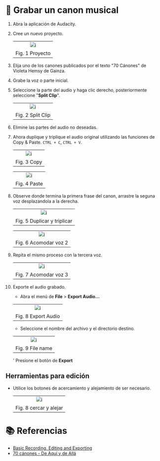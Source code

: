 # :book: Grabar un canon musical

1. Abra la aplicación de Audacity.

2. Cree un nuevo proyecto.

    ||
    |:--:|
    | ![i](img/canon_01.png)|
    |Fig. 1 Proyecto|

3. Elija uno de los canones publicados por el texto "70 Cánones" de Violeta Hemsy de Gainza.

4. Grabe la voz o parte inicial.

5. Seleccione la parte del audio y haga clic derecho, posteriormente seleccione "**Split Clip**".

    ||
    |:--:|
    | ![i](img/canon_02.png)|
    |Fig. 2 Split Clip|

6. Elimine las partes del audio no deseadas.

7. Ahora duplique y triplique el audio original utilizando las funciones de Copy & Paste. `CTRL + C`, `CTRL + V`.

    ||
    |:--:|
    | ![i](img/canon_04.png)|
    |Fig. 3 Copy|

    ||
    |:--:|
    | ![i](img/canon_05.png)|
    |Fig. 4 Paste|

8. Observe donde termina la primera frase del canon, arrastre la seguna voz desplazandola a la derecha.

    ||
    |:--:|
    | ![i](img/canon_06.png)|
    |Fig. 5 Duplicar y triplicar|


    ||
    |:--:|
    | ![i](img/canon_07.png)|
    |Fig. 6 Acomodar voz 2|


9. Repita el mismo proceso con la tercera voz.

    ||
    |:--:|
    | ![i](img/canon_08.png)|
    |Fig. 7 Acomodar voz 3|


10. Exporte el audio grabado.
 
    - Abra el menú de **File** > **Export Audio...**   

    ||
    |:--:|
    | ![i](img/export_01.png)|
    |Fig. 8 Export Audio|

    - Seleccione el  nombre del archivo y el directorio destino.

    ||
    |:--:|
    | ![i](img/export_02.png)|
    |Fig. 9 File name|

    ' Presione el botón de **Export**   



## Herramientas para edición

- Utilice los botones de acercamiento y alejamiento de ser necesario.

    ||
    |:--:|
    | ![i](img/canon_09.png)|
    |Fig. 8 cercar y alejar|

# :books: Referencias
- [Basic Recording, Editing and Exporting](https://manual.audacityteam.org/man/basic_recording_editing_and_exporting.html)
- [70 cánones - De Aquí y de Allá](http://repositorio.compartituras.net/wl/?id=uzNMwz4nMo0BxowEEwimX7IlHbFpFdrs)
